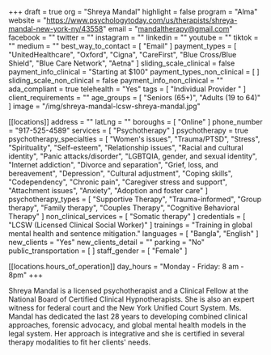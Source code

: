 +++
draft = true
org = "Shreya Mandal"
highlight = false
program = "Alma"
website = "https://www.psychologytoday.com/us/therapists/shreya-mandal-new-york-ny/43558"
email = "mandaltherapy@gmail.com"
facebook = ""
twitter = ""
instagram = ""
linkedin = ""
youtube = ""
tiktok = ""
medium = ""
best_way_to_contact = [ "Email" ]
payment_types = [
  "UnitedHealthcare",
  "Oxford",
  "Cigna",
  "CareFirst",
  "Blue Cross/Blue Shield",
  "Blue Care Network",
  "Aetna"
]
sliding_scale_clinical = false
payment_info_clinical = "Starting at $100"
payment_types_non_clinical = [ ]
sliding_scale_non_clinical = false
payment_info_non_clinical = ""
ada_compliant = true
telehealth = "Yes"
tags = [ "Individual Provider " ]
client_requirements = ""
age_groups = [ "Seniors (65+)", "Adults (19 to 64)" ]
image = "/img/shreya-mandal-lcsw-shreya-mandal.jpg"

[[locations]]
address = ""
latLng = ""
boroughs = [ "Online" ]
phone_number = "917-525-4589"
services = [ "Psychotherapy" ]
psychotherapy = true
psychotherapy_specialties = [
  "Women's issues",
  "Trauma/PTSD",
  "Stress",
  "Spirituality",
  "Self-esteem",
  "Relationship issues",
  "Racial and cultural identity",
  "Panic attacks/disorder",
  "LGBTQIA, gender, and sexual identity",
  "Internet addiction",
  "Divorce and separation",
  "Grief, loss, and bereavement",
  "Depression",
  "Cultural adjustment",
  "Coping skills",
  "Codependency",
  "Chronic pain",
  "Caregiver stress and support",
  "Attachment issues",
  "Anxiety",
  "Adoption and foster care"
]
psychotherapy_types = [
  "Supportive Therapy",
  "Trauma-informed",
  "Group therapy",
  "Family therapy",
  "Couples Therapy",
  "Cognitive Behavioral Therapy"
]
non_clinical_services = [ "Somatic therapy" ]
credentials = [ "LCSW (Licensed Clinical Social Worker)" ]
trainings = "Training in global mental health and sentence mitigation."
languages = [ "Bangla", "English" ]
new_clients = "Yes"
new_clients_detail = ""
parking = "No"
public_transportation = [ ]
staff_gender = [ "Female" ]

  [[locations.hours_of_operation]]
  day_hours = "Monday - Friday: 8 am - 8pm"
+++

Shreya Mandal is a licensed psychotherapist and a Clinical Fellow at the National Board of Certified Clinical Hypnotherapists. She is also an expert witness for federal court and the New York Unified Court System. Ms. Mandal has dedicated the last 28 years to developing combined clinical approaches, forensic advocacy, and global mental health models in the legal system. Her approach is integrative and she is certified in several therapy modalities to fit her clients' needs.
